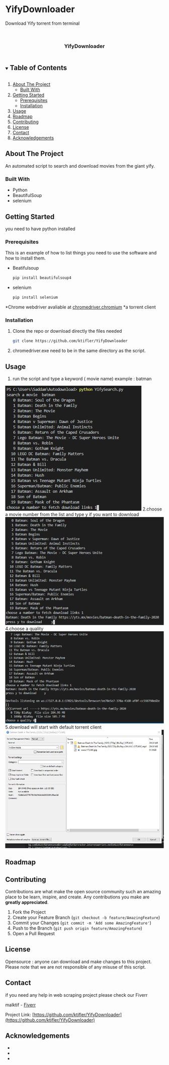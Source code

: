 # YifyDownloader
Download Yify torrent from terminal 




<!-- PROJECT SHIELDS -->




<!-- PROJECT LOGO -->
<br />
<p align="center">

  <h3 align="center">YifyDownloader</h3>

</p>



<!-- TABLE OF CONTENTS -->
<details open="open">
  <summary><h2 style="display: inline-block">Table of Contents</h2></summary>
  <ol>
    <li>
      <a href="#about-the-project">About The Project</a>
      <ul>
        <li><a href="#built-with">Built With</a></li>
      </ul>
    </li>
    <li>
      <a href="#getting-started">Getting Started</a>
      <ul>
        <li><a href="#prerequisites">Prerequisites</a></li>
        <li><a href="#installation">Installation</a></li>
      </ul>
    </li>
    <li><a href="#usage">Usage</a></li>
    <li><a href="#roadmap">Roadmap</a></li>
    <li><a href="#contributing">Contributing</a></li>
    <li><a href="#license">License</a></li>
    <li><a href="#contact">Contact</a></li>
    <li><a href="#acknowledgements">Acknowledgements</a></li>
  </ol>
</details>



<!-- ABOUT THE PROJECT -->
## About The Project


An automated script to search and download movies from the giant yify.



### Built With

* Python
* BeautifulSoup
* selenium



<!-- GETTING STARTED -->
## Getting Started

you need to have python installed

### Prerequisites

This is an example of how to list things you need to use the software and how to install them.
* Beatifulsoup
  ```sh
  pip install beautifulsoup4
  ```
* selenium
  ```sh
  pip install selenium
  ```  
*Chrome webdriver
  avaliable at <a href="https://chromedriver.chromium.org/downloads">chromedriver.chromium</a>
*a torrent client
### Installation

1. Clone the repo or download directly the files needed
   ```sh
   git clone https://github.com/ktifler/YifyDownloader
   ```
2. chromedriver.exe need to be in the same directory as the script.
  



<!-- USAGE EXAMPLES -->
## Usage

1. run the script and type a keyword ( movie name) example : batman
  <img src="2.JPG">
2.choose a movie number from the list and type y if you want to download
<img src="3.JPG">
4.choose a quality
<img src="4.JPG">
5.download will start with default torrent client
<img src="5.JPG">



<!-- ROADMAP -->
## Roadmap




<!-- CONTRIBUTING -->
## Contributing

Contributions are what make the open source community such an amazing place to be learn, inspire, and create. Any contributions you make are **greatly appreciated**.

1. Fork the Project
2. Create your Feature Branch (`git checkout -b feature/AmazingFeature`)
3. Commit your Changes (`git commit -m 'Add some AmazingFeature'`)
4. Push to the Branch (`git push origin feature/AmazingFeature`)
5. Open a Pull Request



<!-- LICENSE -->
## License

Opensource : anyone can download and make changes to this project.
Please note that we are not responsible of any misuse of this script.



<!-- CONTACT -->
## Contact
if you need any help in web scraping project please check our Fiverr 

malktif - [Fiverr](https://www.fiverr.com/malktif) 

Project Link: [https://github.com/ktifler/YifyDownloader](https://github.com/ktifler/YifyDownloader)



<!-- ACKNOWLEDGEMENTS -->
## Acknowledgements

* []()
* []()
* []()


